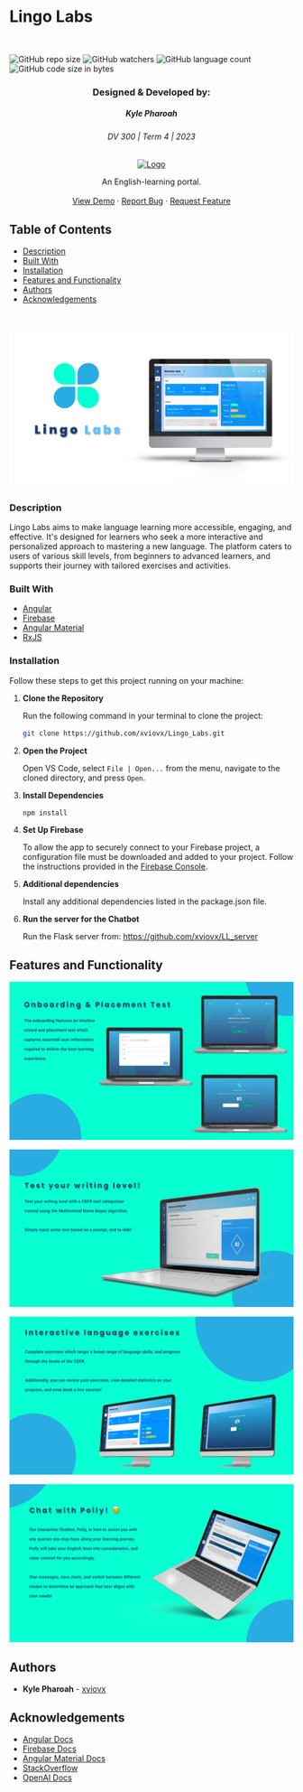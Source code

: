 # Lingo Labs

<!-- Repository Information & Links-->
<br />

![GitHub repo size](https://img.shields.io/github/repo-size/xviovx/Lingo_Labs?color=%23000000)
![GitHub watchers](https://img.shields.io/github/watchers/xviovx/Lingo_Labs?color=%23000000)
![GitHub language count](https://img.shields.io/github/languages/count/xviovx/Lingo_Labs?color=%23000000)
![GitHub code size in bytes](https://img.shields.io/github/languages/code-size/xviovx/Lingo_Labs?color=%23000000)

<!-- HEADER SECTION -->
<h3 align="center">Designed & Developed by:</h3>
<h5 align="center">Kyle  Pharoah</h5>
<h6 align="center">DV 300 | Term 4 | 2023</h6>

<p align="center">
    <a href="https://github.com/xviovx/Nova">
        <img src="../Lingo_Labs/src/assets/LogoWithText.png" alt="Logo" width="230">
    </a>
</p>
  <p align="center">
    An English-learning portal.<br>
   <br />
   <a href="your-demo-link" align="center" align="center">View Demo</a>
    ·
    <a href="https://github.com/xviovx/Lingo_Labs/issues" align="center">Report Bug</a>
    ·
    <a href="https://github.com/xviovx/Lingo_Labs/issues" align="center">Request Feature</a>
</p>
<!-- TABLE OF CONTENTS -->

## Table of Contents

- [Description](#description)
- [Built With](#built-with)
- [Installation](#installation)
- [Features and Functionality](#features-and-functionality)
- [Authors](#authors)
- [Acknowledgements](#acknowledgements)

<br>

![Header image](./src/assets/README-header.png)

### Description

Lingo Labs aims to make language learning more accessible, engaging, and effective. It's designed for learners who seek a more interactive and personalized approach to mastering a new language. The platform caters to users of various skill levels, from beginners to advanced learners, and supports their journey with tailored exercises and activities.

### Built With

* [Angular](https://angular.io/)
* [Firebase](https://firebase.google.com/)
* [Angular Material](https://material.angular.io/)
* [RxJS](https://rxjs.dev/) 

### Installation

Follow these steps to get this project running on your machine:

1. **Clone the Repository** 

    Run the following command in your terminal to clone the project:
    ```sh
    git clone https://github.com/xviovx/Lingo_Labs.git
    ```

2. **Open the Project** 

    Open VS Code, select `File | Open...` from the menu, navigate to the cloned directory, and press `Open`.

3. **Install Dependencies** 

    ```sh
    npm install
    ```

4. **Set Up Firebase** 

    To allow the app to securely connect to your Firebase project, a configuration file must be downloaded and added to your project. Follow the instructions provided in the [Firebase Console](https://console.firebase.google.com/).

5. **Additional dependencies** 

    Install any additional dependencies listed in the package.json file.

5. **Run the server for the Chatbot** 

    Run the Flask server from: https://github.com/xviovx/LL_server
  

<!-- FEATURES AND FUNCTIONALITY-->
## Features and Functionality

![Header image](./src/assets/README-signUp.png)

![Header image](./src/assets/README-testWriting.png)

![Header image](./src/assets/README-languageExercises.png)

![Header image](./src/assets/README-chatWithPolly.png)

<!-- AUTHORS -->
## Authors

- **Kyle Pharoah** - [xviovx](https://github.com/xviovx)

<!-- ACKNOWLEDGEMENTS -->
## Acknowledgements

* [Angular Docs](https://angular.io/docs)
* [Firebase Docs](https://firebase.google.com/docs)
* [Angular Material Docs](https://material.angular.io/components/categories)
* [StackOverflow](https://stackoverflow.com/)
* [OpenAI Docs](https://platform.openai.com/docs/introduction)



